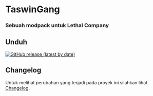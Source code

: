 # TaswinGang

### Sebuah modpack untuk Lethal Company

## Unduh
[![GitHub release (latest by date)](https://img.shields.io/github/v/release/JunkFood02/Seal?color=black&label=Stable&logo=github)](https://github.com/JunkFood02/Seal/releases/latest/)

## Changelog
Untuk melihat perubahan yang terjadi pada proyek ini silahkan lihat [Changelog](https://github.com/KevinTaswin17/taswingang/blob/main/CHANGELOG.md).
